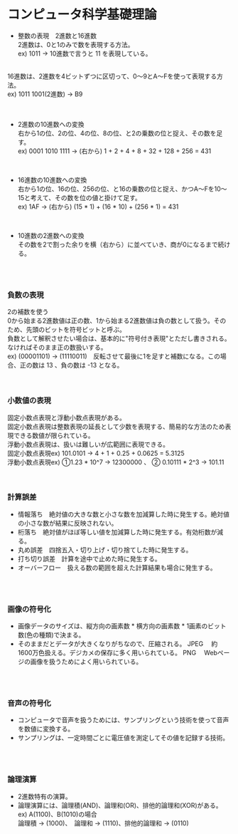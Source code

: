 # コンピュータ科学基礎理論
- 整数の表現　2進数と16進数<br>
2進数は、0と1のみで数を表現する方法。<br>
ex) 1011  → 10進数で言うと 11 を表現している。<br>
<br />
16進数は、2進数を4ビットずつに区切って、0〜9とA〜Fを使って表現する方法。<br>
ex) 1011 1001(2進数)  →  B9<br>
<br />
<br />

- 2進数の10進数への変換<br>
右から1の位、2の位、4の位、8の位、と2の乗数の位と捉え、その数を足す。<br>
ex) 0001 1010 1111  →  (右から) 1 + 2 + 4 + 8 + 32 + 128 + 256 = 431<br>
<br />

- 16進数の10進数への変換<br>
右から1の位、16の位、256の位、と16の乗数の位と捉え、かつA〜Fを10〜15と考えて、その数を位の値と掛けて足す。<br>
ex) 1AF  →  (右から) (15 * 1) + (16 * 10) + (256 * 1) = 431<br>
<br />

- 10進数の2進数への変換<br>
その数を2で割った余りを横（右から）に並べていき、商が0になるまで続ける。
<br />
<br />

### 負数の表現
2の補数を使う<br>
0から始まる2進数値は正の数、1から始まる2進数値は負の数として扱う。そのため、先頭のビットを符号ビットと呼ぶ。<br>
負数として解釈させたい場合は、基本的に"符号付き表現"とただし書きされる。なければそのまま正の数扱いする。<br>
ex) (00001101) → (11110011)　反転させて最後に1を足すと補数になる。この場合、正の数は 13 、負の数は -13 となる。<br>
<br />
<br />

### 小数値の表現
固定小数点表現と浮動小数点表現がある。<br>
固定小数点表現は整数表現の延長として少数を表現する、簡易的な方法のため表現できる数値が限られている。<br>
浮動小数点表現は、扱いは難しいが広範囲に表現できる。<br>
固定小数点表現ex)  101.0101  →  4 + 1 + 0.25 + 0.0625  =  5.3125<br>
浮動小数点表現ex)  ①1.23 * 10^7  →  12300000 、 ② 0.10111 * 2^3  →  101.11<br>
<br />
<br />

### 計算誤差
- 情報落ち　絶対値の大きな数と小さな数を加減算した時に発生する。絶対値の小さな数が結果に反映されない。
- 桁落ち　絶対値がほぼ等しい値を加減算した時に発生する。有効桁数が減る。
- 丸め誤差　四捨五入・切り上げ・切り捨てした時に発生する。
- 打ち切り誤差　計算を途中で止めた時に発生する。
- オーバーフロー　扱える数の範囲を超えた計算結果も場合に発生する。
<br />
<br />

### 画像の符号化
- 画像データのサイズは、縦方向の画素数 * 横方向の画素数 * 1画素のビット数(色の種類)で決まる。
- そのままだとデータが大きくなりがちなので、圧縮される。
JPEG 　約1600万色扱える。デジカメの保存に多く用いられている。
PNG 　Webページの画像を扱うためによく用いられている。
<br />
<br />

### 音声の符号化
- コンピュータで音声を扱うためには、サンプリングという技術を使って音声を数値に変換する。
- サンプリングは、一定時間ごとに電圧値を測定してその値を記録する技術。
<br />
<br />

### 論理演算
- 2進数特有の演算。
- 論理演算には、論理積(AND)、論理和(OR)、排他的論理和(XOR)がある。
ex) A(1100)、B(1010)の場合<br>
  論理積 → (1000)、　論理和 → (1110)、排他的論理和 → (0110)
